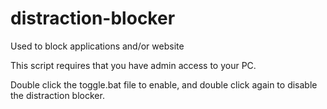 # distraction-blocker
Used to block applications and/or website

This script requires that you have admin access to your PC.

Double click the toggle.bat file to enable, and double click again to disable the distraction blocker.
